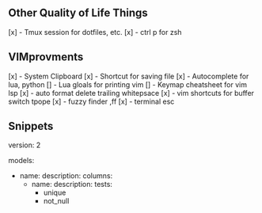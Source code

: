 ## Other Quality of Life Things
[x] - Tmux session for dotfiles, etc.
[x] -  ctrl p for zsh


## VIMprovments
[x] - System Clipboard
[x] - Shortcut for saving file
[x] - Autocomplete for lua, python
[] - Lua gloals for printing vim
[] - Keymap cheatsheet for vim lsp
[x] - auto format delete trailing whitepsace
[x] - vim shortcuts for buffer switch tpope
[x] - fuzzy finder ,ff
[x] - terminal esc

## Snippets
version: 2

models:
  - name:
    description:
    columns:
      - name:
        description:
        tests:
          - unique
          - not_null


